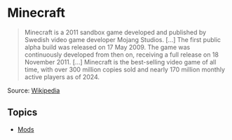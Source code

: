 # Minecraft

> Minecraft is a 2011 sandbox game developed and published by Swedish video game developer Mojang Studios. […] The first public alpha build was released on 17 May 2009. The game was continuously developed from then on, receiving a full release on 18 November 2011. […] Minecraft is the best-selling video game of all time, with over 300 million copies sold and nearly 170 million monthly active players as of 2024.

Source: [Wikipedia](https://www.wikiwand.com/en/articles/Minecraft)

## Topics

* [Mods](mods.md)
